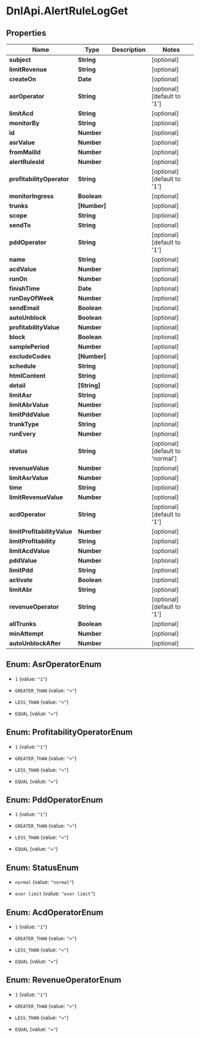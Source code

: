 # DnlApi.AlertRuleLogGet

## Properties
Name | Type | Description | Notes
------------ | ------------- | ------------- | -------------
**subject** | **String** |  | [optional] 
**limitRevenue** | **String** |  | [optional] 
**createOn** | **Date** |  | [optional] 
**asrOperator** | **String** |  | [optional] [default to &#39;1&#39;]
**limitAcd** | **String** |  | [optional] 
**monitorBy** | **String** |  | [optional] 
**id** | **Number** |  | [optional] 
**asrValue** | **Number** |  | [optional] 
**fromMailId** | **Number** |  | [optional] 
**alertRulesId** | **Number** |  | [optional] 
**profitabilityOperator** | **String** |  | [optional] [default to &#39;1&#39;]
**monitorIngress** | **Boolean** |  | [optional] 
**trunks** | **[Number]** |  | [optional] 
**scope** | **String** |  | [optional] 
**sendTo** | **String** |  | [optional] 
**pddOperator** | **String** |  | [optional] [default to &#39;1&#39;]
**name** | **String** |  | [optional] 
**acdValue** | **Number** |  | [optional] 
**runOn** | **Number** |  | [optional] 
**finishTime** | **Date** |  | [optional] 
**runDayOfWeek** | **Number** |  | [optional] 
**sendEmail** | **Boolean** |  | [optional] 
**autoUnblock** | **Boolean** |  | [optional] 
**profitabilityValue** | **Number** |  | [optional] 
**block** | **Boolean** |  | [optional] 
**samplePeriod** | **Number** |  | [optional] 
**excludeCodes** | **[Number]** |  | [optional] 
**schedule** | **String** |  | [optional] 
**htmlContent** | **String** |  | [optional] 
**detail** | **[String]** |  | [optional] 
**limitAsr** | **String** |  | [optional] 
**limitAbrValue** | **Number** |  | [optional] 
**limitPddValue** | **Number** |  | [optional] 
**trunkType** | **String** |  | [optional] 
**runEvery** | **Number** |  | [optional] 
**status** | **String** |  | [optional] [default to &#39;normal&#39;]
**revenueValue** | **Number** |  | [optional] 
**limitAsrValue** | **Number** |  | [optional] 
**time** | **String** |  | [optional] 
**limitRevenueValue** | **Number** |  | [optional] 
**acdOperator** | **String** |  | [optional] [default to &#39;1&#39;]
**limitProfitabilityValue** | **Number** |  | [optional] 
**limitProfitability** | **String** |  | [optional] 
**limitAcdValue** | **Number** |  | [optional] 
**pddValue** | **Number** |  | [optional] 
**limitPdd** | **String** |  | [optional] 
**activate** | **Boolean** |  | [optional] 
**limitAbr** | **String** |  | [optional] 
**revenueOperator** | **String** |  | [optional] [default to &#39;1&#39;]
**allTrunks** | **Boolean** |  | [optional] 
**minAttempt** | **Number** |  | [optional] 
**autoUnblockAfter** | **Number** |  | [optional] 


<a name="AsrOperatorEnum"></a>
## Enum: AsrOperatorEnum


* `1` (value: `"1"`)

* `GREATER_THAN` (value: `">"`)

* `LESS_THAN` (value: `"<"`)

* `EQUAL` (value: `"="`)




<a name="ProfitabilityOperatorEnum"></a>
## Enum: ProfitabilityOperatorEnum


* `1` (value: `"1"`)

* `GREATER_THAN` (value: `">"`)

* `LESS_THAN` (value: `"<"`)

* `EQUAL` (value: `"="`)




<a name="PddOperatorEnum"></a>
## Enum: PddOperatorEnum


* `1` (value: `"1"`)

* `GREATER_THAN` (value: `">"`)

* `LESS_THAN` (value: `"<"`)

* `EQUAL` (value: `"="`)




<a name="StatusEnum"></a>
## Enum: StatusEnum


* `normal` (value: `"normal"`)

* `over limit` (value: `"over limit"`)




<a name="AcdOperatorEnum"></a>
## Enum: AcdOperatorEnum


* `1` (value: `"1"`)

* `GREATER_THAN` (value: `">"`)

* `LESS_THAN` (value: `"<"`)

* `EQUAL` (value: `"="`)




<a name="RevenueOperatorEnum"></a>
## Enum: RevenueOperatorEnum


* `1` (value: `"1"`)

* `GREATER_THAN` (value: `">"`)

* `LESS_THAN` (value: `"<"`)

* `EQUAL` (value: `"="`)




